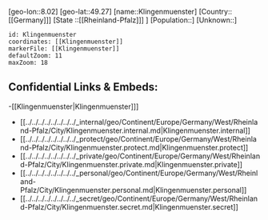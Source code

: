 ﻿---
location: [49.27,8.02]
mapzoom: [7,12] 
mapmarker: city 
type: City
tags:
- geo/City


SpocWebEntityId: 31491
isDeleted: false
confidential: public

---
[geo-lon::8.02]
[geo-lat::49.27]
[name::Klingenmuenster]
[Country::[[Germany]]]
[State ::[[Rheinland-Pfalz]]] ]
[Population::]
[Unknown::]


```leaflet
id: Klingenmuenster
coordinates: [[Klingenmuenster]]
markerFile: [[Klingenmuenster]]
defaultZoom: 11 
maxZoom: 18
```


## Confidential Links & Embeds: 
-[[Klingenmuenster|Klingenmuenster]]] 
- [[../../../../../../../../_internal/geo/Continent/Europe/Germany/West/Rheinland-Pfalz/City/Klingenmuenster.internal.md|Klingenmuenster.internal]] 
- [[../../../../../../../../_protect/geo/Continent/Europe/Germany/West/Rheinland-Pfalz/City/Klingenmuenster.protect.md|Klingenmuenster.protect]] 
- [[../../../../../../../../_private/geo/Continent/Europe/Germany/West/Rheinland-Pfalz/City/Klingenmuenster.private.md|Klingenmuenster.private]] 
- [[../../../../../../../../_personal/geo/Continent/Europe/Germany/West/Rheinland-Pfalz/City/Klingenmuenster.personal.md|Klingenmuenster.personal]] 
- [[../../../../../../../../_secret/geo/Continent/Europe/Germany/West/Rheinland-Pfalz/City/Klingenmuenster.secret.md|Klingenmuenster.secret]] 
